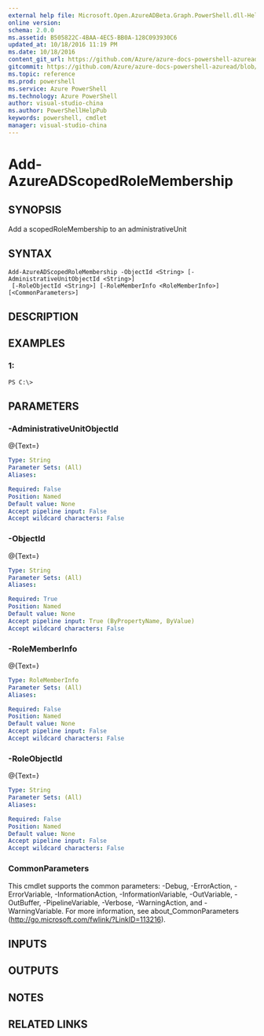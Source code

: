 ```yaml
---
external help file: Microsoft.Open.AzureADBeta.Graph.PowerShell.dll-Help.xml
online version: 
schema: 2.0.0
ms.assetid: B505822C-4BAA-4EC5-BB0A-128C093930C6
updated_at: 10/18/2016 11:19 PM
ms.date: 10/18/2016
content_git_url: https://github.com/Azure/azure-docs-powershell-azuread/blob/master/Azure%20AD%20Cmdlets/AzureADPreview/v2.0.0/Add-AzureADScopedRoleMembership.md
gitcommit: https://github.com/Azure/azure-docs-powershell-azuread/blob/b9713ade33b7e737581e4e9ec64604b63e6c9d76/Azure%20AD%20Cmdlets/AzureADPreview/v2.0.0/Add-AzureADScopedRoleMembership.md
ms.topic: reference
ms.prod: powershell
ms.service: Azure PowerShell
ms.technology: Azure PowerShell
author: visual-studio-china
ms.author: PowerShellHelpPub
keywords: powershell, cmdlet
manager: visual-studio-china
---
```


# Add-AzureADScopedRoleMembership

## SYNOPSIS
Add a scopedRoleMembership to an administrativeUnit

## SYNTAX

```
Add-AzureADScopedRoleMembership -ObjectId <String> [-AdministrativeUnitObjectId <String>]
 [-RoleObjectId <String>] [-RoleMemberInfo <RoleMemberInfo>] [<CommonParameters>]
```

## DESCRIPTION

## EXAMPLES

### 1:
```
PS C:\>
```

## PARAMETERS

### -AdministrativeUnitObjectId
@{Text=}

```yaml
Type: String
Parameter Sets: (All)
Aliases: 

Required: False
Position: Named
Default value: None
Accept pipeline input: False
Accept wildcard characters: False
```

### -ObjectId
@{Text=}

```yaml
Type: String
Parameter Sets: (All)
Aliases: 

Required: True
Position: Named
Default value: None
Accept pipeline input: True (ByPropertyName, ByValue)
Accept wildcard characters: False
```

### -RoleMemberInfo
@{Text=}

```yaml
Type: RoleMemberInfo
Parameter Sets: (All)
Aliases: 

Required: False
Position: Named
Default value: None
Accept pipeline input: False
Accept wildcard characters: False
```

### -RoleObjectId
@{Text=}

```yaml
Type: String
Parameter Sets: (All)
Aliases: 

Required: False
Position: Named
Default value: None
Accept pipeline input: False
Accept wildcard characters: False
```

### CommonParameters
This cmdlet supports the common parameters: -Debug, -ErrorAction, -ErrorVariable, -InformationAction, -InformationVariable, -OutVariable, -OutBuffer, -PipelineVariable, -Verbose, -WarningAction, and -WarningVariable. For more information, see about_CommonParameters (http://go.microsoft.com/fwlink/?LinkID=113216).

## INPUTS

## OUTPUTS

## NOTES

## RELATED LINKS


